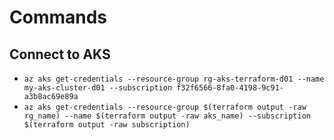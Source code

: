 # Commands

## Connect to AKS

- `az aks get-credentials --resource-group rg-aks-terraform-d01 --name my-aks-cluster-d01 --subscription f32f6566-8fa0-4198-9c91-a3b8ac69e89a`
- `az aks get-credentials --resource-group $(terraform output -raw rg_name) --name $(terraform output -raw aks_name) --subscription $(terraform output -raw subscription)`
